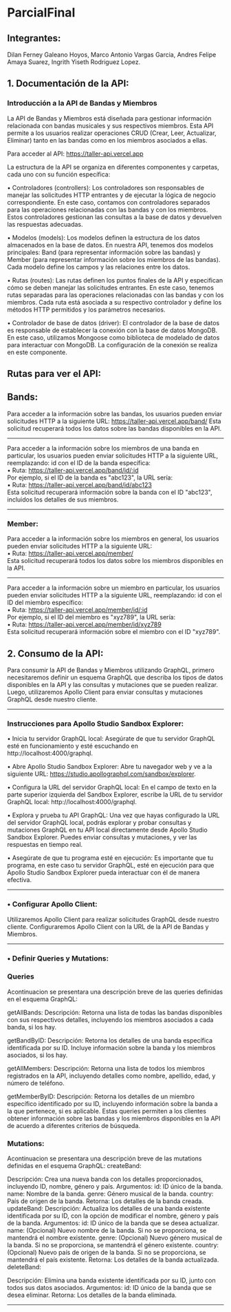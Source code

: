 # ParcialFinal
## Integrantes:
Dilan Ferney Galeano Hoyos, 
Marco Antonio Vargas Garcia, 
Andres Felipe Amaya Suarez, 
Ingrith Yiseth Rodriguez Lopez.

## 1.	Documentación de la API:

### Introducción a la API de Bandas y Miembros

La API de Bandas y Miembros está diseñada para gestionar información relacionada con bandas musicales y sus respectivos miembros. Esta API permite a los usuarios realizar operaciones CRUD (Crear, Leer, Actualizar, Eliminar) tanto en las bandas como en los miembros asociados a ellas.

Para acceder al API: https://taller-api.vercel.app 

La estructura de la API se organiza en diferentes componentes y carpetas, cada uno con su función específica:

•	Controladores (controllers): Los controladores son responsables de manejar las solicitudes HTTP entrantes y de ejecutar la lógica de negocio correspondiente. En este caso, contamos con controladores separados para las operaciones relacionadas con las bandas y con los miembros. Estos controladores gestionan las consultas a la base de datos y devuelven las respuestas adecuadas.

•	Modelos (models): Los modelos definen la estructura de los datos almacenados en la base de datos. En nuestra API, tenemos dos modelos principales: Band (para representar información sobre las bandas) y Member (para representar información sobre los miembros de las bandas). Cada modelo define los campos y las relaciones entre los datos.

•	Rutas (routes): Las rutas definen los puntos finales de la API y especifican cómo se deben manejar las solicitudes entrantes. En este caso, tenemos rutas separadas para las operaciones relacionadas con las bandas y con los miembros. Cada ruta está asociada a su respectivo controlador y define los métodos HTTP permitidos y los parámetros necesarios.

•	Controlador de base de datos (driver): El controlador de la base de datos es responsable de establecer la conexión con la base de datos MongoDB. En este caso, utilizamos Mongoose como biblioteca de modelado de datos para interactuar con MongoDB. La configuración de la conexión se realiza en este componente.

## Rutas para ver el API:
## Bands:
Para acceder a la información sobre las bandas, los usuarios pueden enviar solicitudes HTTP a la siguiente URL: https://taller-api.vercel.app/band/ 
Esta solicitud recuperará todos los datos sobre las bandas disponibles en la API.
___________________________________________________________________________________________________________________________________________________________________________________________
Para acceder a la información sobre los miembros de una banda en particular, los usuarios pueden enviar solicitudes HTTP a la siguiente URL, reemplazando: id con el ID de la banda específica:<br>
•	Ruta: https://taller-api.vercel.app/band/id/:id <br>
Por ejemplo, si el ID de la banda es "abc123", la URL sería: <br>
•	Ruta: https://taller-api.vercel.app/band/id/abc123 <br>
Esta solicitud recuperará información sobre la banda con el ID "abc123", incluidos los detalles de sus miembros.
___________________________________________________________________________________________________________________________________________________________________________________________
### Member:
Para acceder a la información sobre los miembros en general, los usuarios pueden enviar solicitudes HTTP a la siguiente URL:<br>
•	Ruta: https://taller-api.vercel.app/member/ <br>
Esta solicitud recuperará todos los datos sobre los miembros disponibles en la API.<br>
___________________________________________________________________________________________________________________________________________________________________________________________
Para acceder a la información sobre un miembro en particular, los usuarios pueden enviar solicitudes HTTP a la siguiente URL, reemplazando: id con el ID del miembro específico:<br>
•	Ruta: https://taller-api.vercel.app/member/id/:id <br>
Por ejemplo, si el ID del miembro es "xyz789", la URL sería:<br>
•	Ruta: https://taller-api.vercel.app/member/id/xyz789<br> 
Esta solicitud recuperará información sobre el miembro con el ID "xyz789".<br>

## 2.  Consumo de la API:
Para consumir la API de Bandas y Miembros utilizando GraphQL, primero necesitaremos definir un esquema GraphQL que describa los tipos de datos disponibles en la API y las consultas y mutaciones que se pueden realizar. Luego, utilizaremos Apollo Client para enviar consultas y mutaciones GraphQL desde nuestro cliente.
___________________________________________________________________________________________________________________________________________________________________________________________
### Instrucciones para Apollo Studio Sandbox Explorer:
• Inicia tu servidor GraphQL local: Asegúrate de que tu servidor GraphQL esté en funcionamiento y esté escuchando en http://localhost:4000/graphql.

• Abre Apollo Studio Sandbox Explorer: Abre tu navegador web y ve a la siguiente URL: https://studio.apollographql.com/sandbox/explorer.

• Configura la URL del servidor GraphQL local: En el campo de texto en la parte superior izquierda del Sandbox Explorer, escribe la URL de tu servidor GraphQL local: http://localhost:4000/graphql.

• Explora y prueba tu API GraphQL: Una vez que hayas configurado la URL del servidor GraphQL local, podrás explorar y probar consultas y mutaciones GraphQL en tu API local directamente desde Apollo Studio Sandbox Explorer. Puedes enviar consultas y mutaciones, y ver las respuestas en tiempo real.

• Asegúrate de que tu programa esté en ejecución: Es importante que tu programa, en este caso tu servidor GraphQL, esté en ejecución para que Apollo Studio Sandbox Explorer pueda interactuar con él de manera efectiva.
___________________________________________________________________________________________________________________________________________________________________________________________
### • Configurar Apollo Client:
Utilizaremos Apollo Client para realizar solicitudes GraphQL desde nuestro cliente.
Configuraremos Apollo Client con la URL de la API de Bandas y Miembros.
___________________________________________________________________________________________________________________________________________________________________________________________
### • Definir Queries y Mutations:

### Queries
Acontinuacion se presentara una descripción breve de las queries definidas en el esquema GraphQL:

getAllBands:
Descripción: Retorna una lista de todas las bandas disponibles con sus respectivos detalles, incluyendo los miembros asociados a cada banda, si los hay.

getBandByID:
Descripción: Retorna los detalles de una banda específica identificada por su ID. Incluye información sobre la banda y los miembros asociados, si los hay.

getAllMembers:
Descripción: Retorna una lista de todos los miembros registrados en la API, incluyendo detalles como nombre, apellido, edad, y número de teléfono.

getMemberByID:
Descripción: Retorna los detalles de un miembro específico identificado por su ID, incluyendo información sobre la banda a la que pertenece, si es aplicable.
Estas queries permiten a los clientes obtener información sobre las bandas y los miembros disponibles en la API de acuerdo a diferentes criterios de búsqueda.

### Mutations:
Acontinuacion se presentara una descripción breve de las mutations definidas en el esquema GraphQL:
createBand:

Descripción: Crea una nueva banda con los detalles proporcionados, incluyendo ID, nombre, género y país.
Argumentos:
id: ID único de la banda.
name: Nombre de la banda.
genre: Género musical de la banda.
country: País de origen de la banda.
Retorna: Los detalles de la banda creada.
updateBand:
Descripción: Actualiza los detalles de una banda existente identificada por su ID, con la opción de modificar el nombre, género y país de la banda.
Argumentos:
id: ID único de la banda que se desea actualizar.
name: (Opcional) Nuevo nombre de la banda. Si no se proporciona, se mantendrá el nombre existente.
genre: (Opcional) Nuevo género musical de la banda. Si no se proporciona, se mantendrá el género existente.
country: (Opcional) Nuevo país de origen de la banda. Si no se proporciona, se mantendrá el país existente.
Retorna: Los detalles de la banda actualizada.
deleteBand:

Descripción: Elimina una banda existente identificada por su ID, junto con todos sus datos asociados.
Argumentos:
id: ID único de la banda que se desea eliminar.
Retorna: Los detalles de la banda eliminada.
___________________________________________________________________________________________________________________________________________________________________________________________




 
